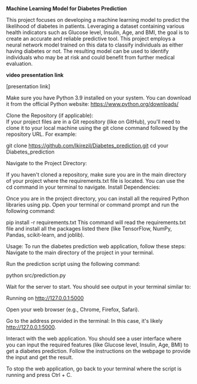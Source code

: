 **Machine Learning Model for Diabetes Prediction**

This project focuses on developing a machine learning model to predict the likelihood of diabetes in patients. Leveraging a dataset containing various health indicators such as Glucose level, Insulin, Age, and BMI, the goal is to create an accurate and reliable predictive tool. This project employs a neural network model trained on this data to classify individuals as either having diabetes or not. The resulting model can be used to identify individuals who may be at risk and could benefit from further medical evaluation.

**video presentation link**

[presentation link]




Make sure you have Python 3.9 installed on your system. You can download it from the official Python website: https://www.python.org/downloads/


Clone the Repository (if applicable):  
If your project files are in a Git repository (like on GitHub), you'll need to clone it to your local machine using the git clone command followed by the repository URL. For example:
 
git clone https://github.com/IkireziI/Diabetes_prediction.git
cd your Diabetes_prediction
 
Navigate to the Project Directory:


If you haven't cloned a repository, make sure you are in the main directory of your project where the requirements.txt file is located. You can use the cd command in your terminal to navigate.
Install Dependencies:


Once you are in the project directory, you can install all the required Python libraries using pip. Open your terminal or command prompt and run the following command:
 
pip install -r requirements.txt
 This command will read the requirements.txt file and install all the packages listed there (like TensorFlow, NumPy, Pandas, scikit-learn, and joblib).  



Usage:
To run the diabetes prediction web application, follow these steps:
Navigate to the main directory of the project in your terminal.


Run the prediction script using the following command:


python src/prediction.py


Wait for the server to start. You should see output in your terminal similar to:

 Running on http://127.0.0.1:5000


Open your web browser (e.g., Chrome, Firefox, Safari).


Go to the address provided in the terminal: In this case, it's likely http://127.0.0.1:5000.


Interact with the web application. You should see a user interface where you can input the required features (like Glucose level, Insulin, Age, BMI) to get a diabetes prediction. Follow the instructions on the webpage to provide the input and get the result.


To stop the web application, go back to your terminal where the script is running and press Ctrl + C.
